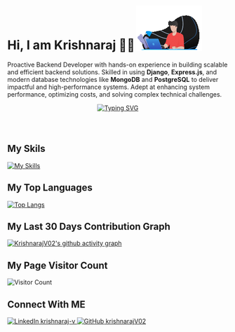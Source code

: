# **Hi, I am Krishnaraj 👋😀**  <img style="margin:-4px;" src='./Animation - 1736583196586.gif'>


Proactive Backend Developer with hands-on experience in building scalable and efficient backend solutions. Skilled in using **Django**, **Express.js**, and modern database technologies like **MongoDB** and **PostgreSQL** to deliver impactful and high-performance systems. Adept at enhancing system performance, optimizing costs, and solving complex technical challenges.


<div align="center" style="min-height: 60px;">

  [![Typing SVG](https://readme-typing-svg.herokuapp.com?font=Poppins&weight=600&duration=4000&pause=500&color=EAF711&center=true&width=435&lines=Backend+Developer;Data+Science+Enthusiast)]()

</div>


## My Skils
[![My Skills](https://skillicons.dev/icons?i=nodejs,python,js,expressjs,django,mongodb,mysql,postgresql,html,css)](https://skillicons.dev)


## My Top Languages
[![Top Langs](https://github-readme-stats.vercel.app/api/top-langs/?username=KrishnarajV02&layout=compact)]()

## My Last 30 Days Contribution Graph
[![KrishnarajV02's github activity graph](https://github-readme-activity-graph.vercel.app/graph?username=krishnarajV02&bg_color=D3D3D3&color=4c5e9e&line=4c569e&point=403e41&area=true&hide_border=true)]()


## My Page Visitor Count
![Visitor Count](https://profile-counter.glitch.me/KrishnarajV02/count.svg)


## Connect With ME

<a href="https://www.linkedin.com/in/krishnaraj-v">
   <img src="https://emojis.slackmojis.com/emojis/images/1692024077/67489/linkedinlogo.gif?1692024077=20x20" alt="LinkedIn" style="width:15px; height:15px;" />
    krishnaraj-v
</a>

<a href="https://github.com/krishnarajV02">
  <img src="https://slackmojis.com/emojis/62008-party-github/download" alt="GitHub" style="width:15px; height:15px;" />
  krishnarajV02
</a>
